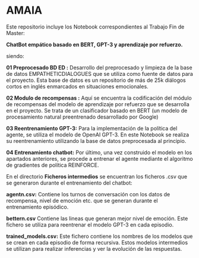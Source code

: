 # AMAIA

Este repositorio incluye los Notebook correspondientes al Trabajo Fin de Master:

**ChatBot empático basado en BERT, GPT-3 y aprendizaje por refuerzo.**

siendo:

**01 Preprocesado BD ED :** Desarrollo del preprocesado y limpieza de la base de datos EMPATHETICDIALOGUES que se utiliza como fuente de datos para el proyecto. Esta base de datos es un repositorio de más de 25k diálogos cortos en inglés enmarcados en situaciones emocionales.

**02 Modulo de recompensas :** Aquí se encuentra la codificación del módulo de recompensas del modelo de aprendizaje por refuerzo que se desarrolla en el proyecto. Se trata de un clasificador basado en BERT (un modelo de procesamiento natural preentrenado desarrollado por Google)

**03 Reentrenamiento GPT-3:** Para la implementación de la política del agente, se utiliza el modelo de OpenAI GPT-3. En este Notebook se realiza su reentrenamiento utilizando la base de datos preprocesada al principio.

**04 Entrenamiento chatbot:** Por último, una vez construido el modelo en los apartados anteriores, se procede a entrenar el agente mediante el algoritmo de gradientes de política REINFORCE.

En el directorio **Ficheros intermedios** se encuentran los ficheros .csv que se generaron durante el entrenamiento del chatbot: 

**agentn.csv:** Contiene los turnos de conversación con los datos de recompensa, nivel de emoción etc. que se generan durante el entrenamiento episódico.

**bettern.csv** Contiene las lineas que generan mejor nivel de emoción. Este fichero se utiliza para reentrenar el modelo GPT-3 en cada episodio.

**trained_models.csv:** Este fichero contiene los nombres de los modelos que se crean en cada episodio de forma recursiva. Estos modelos intermedios se utilizan para realizar inferencias y ver la evolución de las respuestas.


